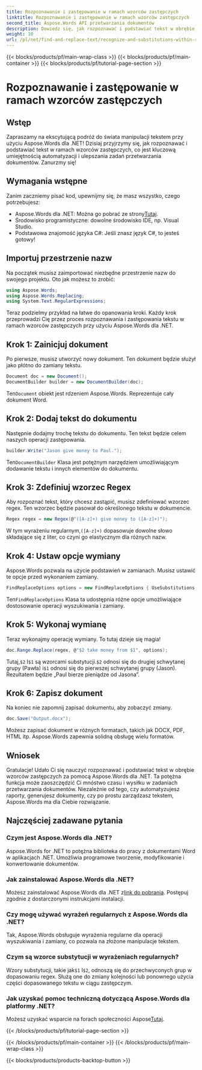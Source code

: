 ```yaml
---
title: Rozpoznawanie i zastępowanie w ramach wzorców zastępczych
linktitle: Rozpoznawanie i zastępowanie w ramach wzorców zastępczych
second_title: Aspose.Words API przetwarzania dokumentów
description: Dowiedz się, jak rozpoznawać i podstawiać tekst w obrębie wzorców zastępczych za pomocą Aspose.Words dla .NET. Przewodnik krok po kroku ze szczegółowymi przykładami.
weight: 10
url: /pl/net/find-and-replace-text/recognize-and-substitutions-within-replacement-patterns/
---
```


{{< blocks/products/pf/main-wrap-class >}}
{{< blocks/products/pf/main-container >}}
{{< blocks/products/pf/tutorial-page-section >}}

# Rozpoznawanie i zastępowanie w ramach wzorców zastępczych

## Wstęp

Zapraszamy na ekscytującą podróż do świata manipulacji tekstem przy użyciu Aspose.Words dla .NET! Dzisiaj przyjrzymy się, jak rozpoznawać i podstawiać tekst w ramach wzorców zastępczych, co jest kluczową umiejętnością automatyzacji i ulepszania zadań przetwarzania dokumentów. Zanurzmy się!

## Wymagania wstępne

Zanim zaczniemy pisać kod, upewnijmy się, że masz wszystko, czego potrzebujesz:

-  Aspose.Words dla .NET: Można go pobrać ze strony[Tutaj](https://releases.aspose.com/words/net/).
- Środowisko programistyczne: dowolne środowisko IDE, np. Visual Studio.
- Podstawowa znajomość języka C#: Jeśli znasz język C#, to jesteś gotowy!

## Importuj przestrzenie nazw

Na początek musisz zaimportować niezbędne przestrzenie nazw do swojego projektu. Oto jak możesz to zrobić:

```csharp
using Aspose.Words;
using Aspose.Words.Replacing;
using System.Text.RegularExpressions;
```

Teraz podzielmy przykład na łatwe do opanowania kroki. Każdy krok przeprowadzi Cię przez proces rozpoznawania i zastępowania tekstu w ramach wzorców zastępczych przy użyciu Aspose.Words dla .NET.

## Krok 1: Zainicjuj dokument

Po pierwsze, musisz utworzyć nowy dokument. Ten dokument będzie służył jako płótno do zamiany tekstu.

```csharp
Document doc = new Document();
DocumentBuilder builder = new DocumentBuilder(doc);
```

 Ten`Document` obiekt jest rdzeniem Aspose.Words. Reprezentuje cały dokument Word.

## Krok 2: Dodaj tekst do dokumentu

Następnie dodajmy trochę tekstu do dokumentu. Ten tekst będzie celem naszych operacji zastępowania.

```csharp
builder.Write("Jason give money to Paul.");
```

 Ten`DocumentBuilder` Klasa jest potężnym narzędziem umożliwiającym dodawanie tekstu i innych elementów do dokumentu.

## Krok 3: Zdefiniuj wzorzec Regex

Aby rozpoznać tekst, który chcesz zastąpić, musisz zdefiniować wzorzec regex. Ten wzorzec będzie pasował do określonego tekstu w dokumencie.

```csharp
Regex regex = new Regex(@"([A-z]+) give money to ([A-z]+)");
```

 W tym wyrażeniu regularnym,`([A-z]+)` dopasowuje dowolne słowo składające się z liter, co czyni go elastycznym dla różnych nazw.

## Krok 4: Ustaw opcje wymiany

Aspose.Words pozwala na użycie podstawień w zamianach. Musisz ustawić te opcje przed wykonaniem zamiany.

```csharp
FindReplaceOptions options = new FindReplaceOptions { UseSubstitutions = true };
```

 Ten`FindReplaceOptions` Klasa ta udostępnia różne opcje umożliwiające dostosowanie operacji wyszukiwania i zamiany.

## Krok 5: Wykonaj wymianę

Teraz wykonajmy operację wymiany. To tutaj dzieje się magia!

```csharp
doc.Range.Replace(regex, @"$2 take money from $1", options);
```

 Tutaj,`$2` I`$1` są wzorcami substytucji.`$2` odnosi się do drugiej schwytanej grupy (Pawła) i`$1` odnosi się do pierwszej schwytanej grupy (Jason). Rezultatem będzie „Paul bierze pieniądze od Jasona”.

## Krok 6: Zapisz dokument

Na koniec nie zapomnij zapisać dokumentu, aby zobaczyć zmiany.

```csharp
doc.Save("Output.docx");
```

Możesz zapisać dokument w różnych formatach, takich jak DOCX, PDF, HTML itp. Aspose.Words zapewnia solidną obsługę wielu formatów.

## Wniosek

Gratulacje! Udało Ci się nauczyć rozpoznawać i podstawiać tekst w obrębie wzorców zastępczych za pomocą Aspose.Words dla .NET. Ta potężna funkcja może zaoszczędzić Ci mnóstwo czasu i wysiłku w zadaniach przetwarzania dokumentów. Niezależnie od tego, czy automatyzujesz raporty, generujesz dokumenty, czy po prostu zarządzasz tekstem, Aspose.Words ma dla Ciebie rozwiązanie.

## Najczęściej zadawane pytania

### Czym jest Aspose.Words dla .NET?
Aspose.Words for .NET to potężna biblioteka do pracy z dokumentami Word w aplikacjach .NET. Umożliwia programowe tworzenie, modyfikowanie i konwertowanie dokumentów.

### Jak zainstalować Aspose.Words dla .NET?
 Możesz zainstalować Aspose.Words dla .NET z[link do pobrania](https://releases.aspose.com/words/net/). Postępuj zgodnie z dostarczonymi instrukcjami instalacji.

### Czy mogę używać wyrażeń regularnych z Aspose.Words dla .NET?
Tak, Aspose.Words obsługuje wyrażenia regularne dla operacji wyszukiwania i zamiany, co pozwala na złożone manipulacje tekstem.

### Czym są wzorce substytucji w wyrażeniach regularnych?
 Wzory substytucji, takie jak`$1` I`$2`, odnoszą się do przechwyconych grup w dopasowaniu regex. Służą one do zmiany kolejności lub ponownego użycia części dopasowanego tekstu w ciągu zastępczym.

### Jak uzyskać pomoc techniczną dotyczącą Aspose.Words dla platformy .NET?
 Możesz uzyskać wsparcie na forach społeczności Aspose[Tutaj](https://forum.aspose.com/c/words/8).

{{< /blocks/products/pf/tutorial-page-section >}}

{{< /blocks/products/pf/main-container >}}
{{< /blocks/products/pf/main-wrap-class >}}

{{< blocks/products/products-backtop-button >}}
